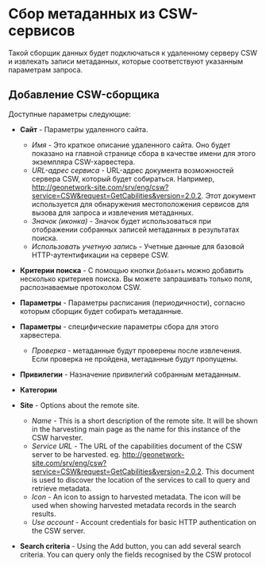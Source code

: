 # Сбор метаданных из CSW-сервисов

Такой сборщик данных будет подключаться к удаленному серверу CSW и извлекать записи метаданных, которые соответствуют указанным параметрам запроса.

## Добавление CSW-сборщика

Доступные параметры следующие:

-   **Сайт** - Параметры удаленного сайта.
    -    *Имя* - Это краткое описание удаленного сайта. Оно будет показано на главной странице сбора в качестве имени для этого экземпляра CSW-харвестера.
    -    *URL-адрес сервиса* - URL-адрес документа возможностей сервера CSW, который будет собираться. Например, <http://geonetwork-site.com/srv/eng/csw?service=CSW&request=GetCabilities&version=2.0.2>. Этот документ используется для обнаружения местоположения сервисов для вызова для запроса и извлечения метаданных.
    -    *Значок (иконка)* - Значок будет использоваться при отображении собранных записей метаданных в результатах поиска.
    -    *Использовать учетную запись* - Учетные данные для базовой HTTP-аутентификации на сервере CSW.
-   **Критерии поиска** - С помощью кнопки `Добавить` можно добавить несколько критериев поиска. Вы можете запрашивать только поля, распознаваемые протоколом CSW.
-   **Параметры** - Параметры расписания (периодичности), согласно которым сборщик будет собирать метаданные.
-   **Параметры** - специфические параметры сбора для этого харвестера.
    -    *Проверка* - метаданные будут проверены после извлечения. Если проверка не пройдена, метаданные будут пропущены.
-   **Привилегии** - Назначение привилегий собранным метаданным.
-   **Категории**

-   **Site** - Options about the remote site.
    -   *Name* - This is a short description of the remote site. It will be shown in the harvesting main page as the name for this instance of the CSW harvester.
    -   *Service URL* - The URL of the capabilities document of the CSW server to be harvested. eg. <http://geonetwork-site.com/srv/eng/csw?service=CSW&request=GetCabilities&version=2.0.2>. This document is used to discover the location of the services to call to query and retrieve metadata.
    -   *Icon* - An icon to assign to harvested metadata. The icon will be used when showing harvested metadata records in the search results.
    -   *Use account* - Account credentials for basic HTTP authentication on the CSW server.
-   **Search criteria** - Using the Add button, you can add several search criteria. You can query only the fields recognised by the CSW protocol